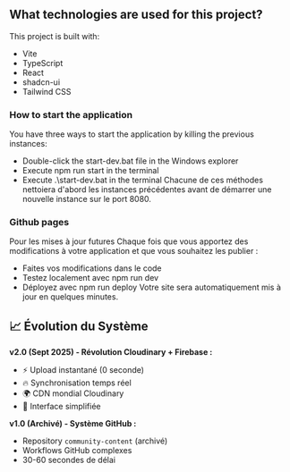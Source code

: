 ## What technologies are used for this project?

This project is built with:

- Vite
- TypeScript
- React
- shadcn-ui
- Tailwind CSS

### How to start the application

You have three ways to start the application by killing the previous instances:

* Double-click the start-dev.bat file in the Windows explorer
* Execute npm run start in the terminal
* Execute .\start-dev.bat in the terminal
Chacune de ces méthodes nettoiera d'abord les instances précédentes avant de démarrer une nouvelle instance sur le port 8080.

### Github pages
Pour les mises à jour futures
Chaque fois que vous apportez des modifications à votre application et que vous souhaitez les publier :
- Faites vos modifications dans le code
- Testez localement avec npm run dev
- Déployez avec npm run deploy
Votre site sera automatiquement mis à jour en quelques minutes.

## 📈 Évolution du Système

**v2.0 (Sept 2025) - Révolution Cloudinary + Firebase :**
- ⚡ Upload instantané (0 seconde)
- 🔥 Synchronisation temps réel
- 🌍 CDN mondial Cloudinary
- 📱 Interface simplifiée

**v1.0 (Archivé) - Système GitHub :**
- Repository `community-content` (archivé)
- Workflows GitHub complexes
- 30-60 secondes de délai